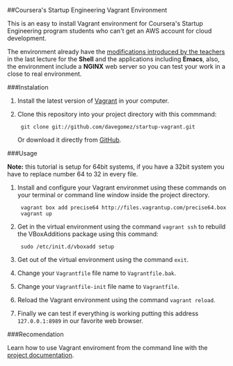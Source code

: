 ##Coursera's Startup Engineering Vagrant Environment

This is an easy to install Vagrant environment for Coursera's Startup Engineering program students who can't get an AWS account for cloud development.

The environment already have the [modifications introduced by the teachers](https://d396qusza40orc.cloudfront.net/startup/lecture_slides%2Flecture4b-developer-environment.pdf) in the last lecture for the **Shell** and the applications including **Emacs**, also, the environment include a **NGINX** web server so you can test your work in a close to real environment.

###Instalation

1. Install the latest version of [Vagrant](http://downloads.vagrantup.com/tags/v1.2.2) in your computer.

2. Clone this repository into your project directory with this commmand:

		git clone git://github.com/davegomez/startup-vagrant.git

	Or download it directly from [GitHub](http://github.com/davegomez/startup-vagrant).

###Usage

**Note:** this tutorial is setup for 64bit systems, if you have a 32bit system you have to replace number 64 to 32 in every file.

1. Install and configure your Vagrant environmet using these commands on your terminal or command line window inside the project directory.

		vagrant box add precise64 http://files.vagrantup.com/precise64.box
		vagrant up

2. Get in the virtual environment using the command `vagrant ssh` to rebuild the VBoxAdditions package using this command:

		sudo /etc/init.d/vboxadd setup

3. Get out of the virtual environment using the command `exit`.

4. Change your `Vagrantfile` file name to `Vagrantfile.bak`.

5. Change your `Vagrantfile-init` file name to `Vagrantfile`.

6. Reload the Vagrant environment using the command `vagrant reload`.

7. Finally we can test if everything is working putting this address `127.0.0.1:8989` in our favorite web browser.

###Recomendation

Learn how to use Vagrant enviroment from the command line with the [project documentation](http://docs.vagrantup.com/v2/cli/index.html).